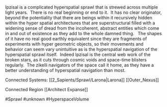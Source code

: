 
Ipzisal is a complicated hyperspatial sprawl that is strewed across multiple light years.  There is no real beginning or end to it.  It has no clear originator, beyond the potentiality that there are beings within it recursively hidden within the hyper spatial architectures that are superstructural filled with a widening sense of dread from the incoherent, abstract entities which come in and out of existence as they add to the whole damned thing.   The shapes of it have no real good earthly equivalent since they are fragments of experiments with hyper geometric objects, so their movements and behavior can seem vary unintuitive as is the hyperspatial navigation of the hyperspatial sprawl itself.  Indeed Ipzisal is the central web work of the broken stars, as it cuts through cosmic voids and space-time blisters regularly.  The zikelli navigators of the space call it home, as they have a better understanding of hyperspatial navigation than most.

Connected Systems:
[[2_Sapients/Sprawl/Larona|Larona]]
[[Outer_Nexus]]

Connected Region
[[Architect Expanse]]

#Sprawl 
#unknown 
#HyperspaceVolume 